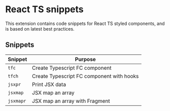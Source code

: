 # React TS snippets

This extension contains code snippets for React TS styled components, and is based on latest best practices.

## Snippets

| Snippet   | Purpose                                   |
| --------- | ----------------------------------------- |
| `tfc`     | Create Typescript FC component            |
| `tfch`    | Create Typescript FC component with hooks |
| `jsxpr`   | Print JSX data                            |
| `jsxmap`  | JSX map an array                          |
| `jsxmapr` | JSX map an array with Fragment            |
